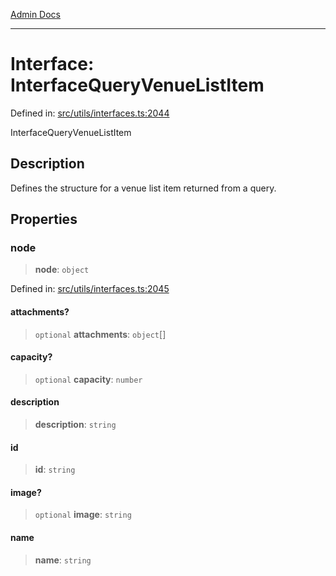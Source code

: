 [Admin Docs](/)

***

# Interface: InterfaceQueryVenueListItem

Defined in: [src/utils/interfaces.ts:2044](https://github.com/PalisadoesFoundation/talawa-admin/blob/main/src/utils/interfaces.ts#L2044)

InterfaceQueryVenueListItem

## Description

Defines the structure for a venue list item returned from a query.

## Properties

### node

> **node**: `object`

Defined in: [src/utils/interfaces.ts:2045](https://github.com/PalisadoesFoundation/talawa-admin/blob/main/src/utils/interfaces.ts#L2045)

#### attachments?

> `optional` **attachments**: `object`[]

#### capacity?

> `optional` **capacity**: `number`

#### description

> **description**: `string`

#### id

> **id**: `string`

#### image?

> `optional` **image**: `string`

#### name

> **name**: `string`
